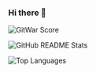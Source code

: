 ### Hi there 👋

<!--
**Yang03/Yang03** is a ✨ _special_ ✨ repository because its `README.md` (this file) appears on your GitHub profile.

Here are some ideas to get you started:

- 🔭 I’m currently working on ...
- 🌱 I’m currently learning ...
- 👯 I’m looking to collaborate on ...
- 🤔 I’m looking for help with ...
- 💬 Ask me about ...
- 📫 How to reach me: ...
- 😄 Pronouns: ...
- ⚡ Fun fact: ...
-->

![GitWar Score](https://gitwar.herokuapp.com/badge?username=CyanSalt&style=for-the-badge)

![GitHub README Stats](https://github-readme-stats.vercel.app/api?username=CyanSalt&show_icons=true&hide_title=true)

![Top Languages](https://github-readme-stats.vercel.app/api/top-langs/?username=CyanSalt&layout=compact)
